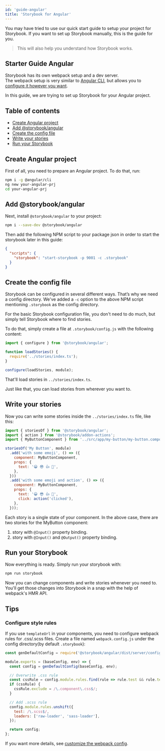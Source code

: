 ```yaml
---
id: 'guide-angular'
title: 'Storybook for Angular'
---
```


You may have tried to use our quick start guide to setup your project for Storybook. If you want to set up Storybook manually, this is the guide for you.

> This will also help you understand how Storybook works.

## Starter Guide Angular

Storybook has its own webpack setup and a dev server.  
The webpack setup is very similar to [Angular CLI](https://cli.angular.io), but allows you to [configure it however you want](/configurations/custom-webpack-config/).

In this guide, we are trying to set up Storybook for your Angular project.

## Table of contents

-   [Create Angular project](#create-angular-project)
-   [Add @storybook/angular](#add-storybookangular)
-   [Create the config file](#create-the-config-file)
-   [Write your stories](#write-your-stories)
-   [Run your Storybook](#run-your-storybook)

## Create Angular project

First of all, you need to prepare an Angular project. To do that, run:

```sh
npm i -g @angular/cli
ng new your-angular-prj
cd your-angular-prj
```

## Add @storybook/angular

Next, install `@storybook/angular` to your project:

```sh
npm i --save-dev @storybook/angular
```

Then add the following NPM script to your package json in order to start the storybook later in this guide:

```json
{
  "scripts": {
    "storybook": "start-storybook -p 9001 -c .storybook"
  }
}
```

## Create the config file

Storybook can be configured in several different ways. 
That’s why we need a config directory. We've added a `-c` option to the above NPM script mentioning `.storybook` as the config directory.

For the basic Storybook configuration file, you don't need to do much, but simply tell Storybook where to find stories.

To do that, simply create a file at `.storybook/config.js` with the following content:

```js
import { configure } from '@storybook/angular';

function loadStories() {
  require('../stories/index.ts');
}

configure(loadStories, module);
```

That'll load stories in `../stories/index.ts`.

Just like that, you can load stories from wherever you want to.

## Write your stories

Now you can write some stories inside the `../stories/index.ts` file, like this:

```js
import { storiesOf } from '@storybook/angular';
import { action } from '@storybook/addon-actions';
import { MyButtonComponent } from '../src/app/my-button/my-button.component';

storiesOf('My Button', module)
  .add('with some emoji', () => ({
    component: MyButtonComponent,
    props: {
      text: '😀 😎 👍 💯',
    },
  }))
  .add('with some emoji and action', () => ({
    component: MyButtonComponent,
    props: {
      text: '😀 😎 👍 💯',
      click: action('clicked'),
    },
  }));
```

Each story is a single state of your component. In the above case, there are two stories for the MyButton component:

1.  story with `@Input()` property binding.
2.  story with `@Input()` and `@Output()` property binding.

## Run your Storybook

Now everything is ready. Simply run your storybook with:

```sh
npm run storybook
```

Now you can change components and write stories whenever you need to.
You'll get those changes into Storybook in a snap with the help of webpack's HMR API.

## Tips

### Configure style rules

If you use `templateUrl` in your components, you need to configure webpack rules for .css/.scss files. Create a file named `webpack.config.js` under the config directory(by default `.storybook`):

```js
const genDefaultConfig = require('@storybook/angular/dist/server/config/defaults/webpack.config.js');

module.exports = (baseConfig, env) => {
  const config = genDefaultConfig(baseConfig, env);

  // Overwrite .css rule
  const cssRule = config.module.rules.find(rule => rule.test && rule.test.toString() === '/\\.css$/');
  if (cssRule) {
    cssRule.exclude = /\.component\.css$/;
  }

  // Add .scss rule
  config.module.rules.unshift({
    test: /\.scss$/,
    loaders: ['raw-loader', 'sass-loader'],
  });

  return config;
};
```

If you want more details, see [customize the webpack config](/configurations/custom-webpack-config/).
